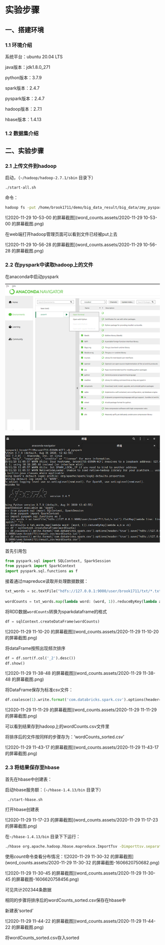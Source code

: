 # 实验步骤

## 一、搭建环境

### 1.1 环境介绍

系统平台：ubuntu 20.04 LTS

java版本：jdk1.8.0_271

python版本：3.7.9

spark版本：2.4.7

pyspark版本：2.4.7

hadoop版本：2.7.1

hbase版本：1.4.13

### 1.2 数据集介绍

## 二、实验步骤

### 2.1 上传文件到hadoop

启动，（`~/hadoop/hadoop-2.7.1/sbin` 目录下）

```bash
./start-all.sh
```

命令：

```bash
hadoop fs -put /home/brook1711/demo/big_data_result/big_data/zmy_pyspark/txt_hdfs/txt/
```

![2020-11-29 10-53-00 的屏幕截图](word_counts.assets/2020-11-29 10-53-00 的屏幕截图.png)

在web端打开hadoop管理页面可以看到文件已经被put上去

![2020-11-29 10-56-28 的屏幕截图](word_counts.assets/2020-11-29 10-56-28 的屏幕截图.png)



### 2.2 在pyspark中读取hadoop上的文件

在anaconda中启动pyspark

![image-20201129130031896](word_counts.assets/image-20201129130031896.png)

![image-20201129130133484](word_counts.assets/image-20201129130133484.png)

首先引用包

```python
from pyspark.sql import SQLContext, SparkSession
from pyspark import SparkContext
import pyspark.sql.functions as f
```

 

接着通过mapreduce读取并处理数据数据：

```python
txt_words = sc.textFile("hdfs://127.0.0.1:9000/user/brook1711/txt/*.txt").flatMap(lambda line: line.split(" "))

wordCounts = txt_words.map(lambda word: (word, 1)).reduceByKey(lambda a,b:a +b)
```

将RDD数据`wordCounts`转换为sparkdataframe的格式

```python
df = sqlContext.createDataFrame(wordCounts)
```

![2020-11-29 11-10-20 的屏幕截图](word_counts.assets/2020-11-29 11-10-20 的屏幕截图.png)

将dataFrame按照出现频次排序

```python
df = df.sort(f.col('_2').desc())
df.show()
```

![2020-11-29 11-38-48 的屏幕截图](word_counts.assets/2020-11-29 11-38-48 的屏幕截图.png)

将DataFrame保存为标准csv文件：

```python
df.coalesce(1).write.format('com.databricks.spark.csv').options(header='true').save("hdfs://127.0.0.1:9000/user/brook1711/result_csv/wordCounts.csv")
```

![2020-11-29 11-11-29 的屏幕截图](word_counts.assets/2020-11-29 11-11-29 的屏幕截图.png)

可以看到结果存到hadoop上的wordCounts.csv文件里

将排序后的文件按同样的步骤存为：‘wordCounts_sorted.csv’

![2020-11-29 11-43-17 的屏幕截图](word_counts.assets/2020-11-29 11-43-17 的屏幕截图.png)

### 2.3 将结果保存至hbase

首先在hbase中创建表：

启动hbase服务额：（`~/hbase-1.4.13/bin` 目录下）

```bash
 ./start-hbase.sh
```

打开hbase创建表

![2020-11-29 11-17-23 的屏幕截图](word_counts.assets/2020-11-29 11-17-23 的屏幕截图.png)

在`~/hbase-1.4.13/bin` 目录下下运行：

```bash
./hbase org.apache.hadoop.hbase.mapreduce.ImportTsv -Dimporttsv.separator=, -Dimporttsv.columns="HBASE_ROW_KEY,cf:_2" store /user/brook1711/result_csv/wordCounts.csv
```

使用*count*命令查看分布情况：![2020-11-29 11-30-32 的屏幕截图](word_counts.assets/2020-11-29 11-30-32 的屏幕截图-1606620750682.png)

![2020-11-29 11-30-45 的屏幕截图](word_counts.assets/2020-11-29 11-30-45 的屏幕截图-1606620758456.png)

可见共计202344条数据

相同的步骤将排序后的wordCounts_sorted.csv保存在hbase中

新建表‘sorted’

![2020-11-29 11-44-22 的屏幕截图](word_counts.assets/2020-11-29 11-44-22 的屏幕截图.png)

将wordCounts_sorted.csv存入sorted

